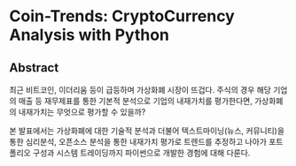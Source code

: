 # Coin-Trends: CryptoCurrency Analysis with Python

## Abstract

최근 비트코인, 이더리움 등이 급등하며 가상화폐 시장이 뜨겁다. 
주식의 경우 해당 기업의 매출 등 재무제표를 통한 기본적 분석으로 기업의 내재가치를 평가한다면, 가상화폐의 내재가치는 무엇으로 평가할 수 있을까?

본 발표에서는 가상화폐에 대한 기술적 분석과 더불어 텍스트마이닝(뉴스, 커뮤니티)을 통한 심리분석, 오픈소스 분석을 통한 내재가치 평가로 트렌드를 추정하고 나아가 포트폴리오 구성과 시스템 트레이딩까지 파이썬으로 개발한 경험에 대해 다룬다.
